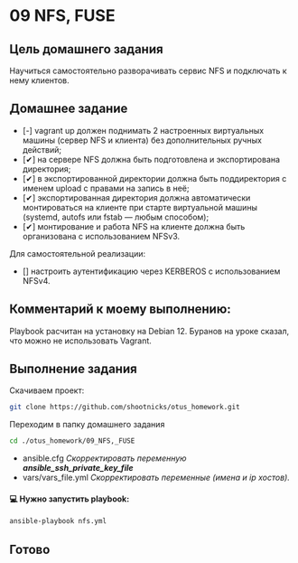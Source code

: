 # 09 NFS, FUSE

## Цель домашнего задания
Научиться самостоятельно разворачивать сервис NFS и подключать к нему клиентов.

## Домашнее задание

* [-] vagrant up должен поднимать 2 настроенных виртуальных машины (сервер NFS и клиента) без дополнительных ручных действий;
* [✔] на сервере NFS должна быть подготовлена и экспортирована директория;
* [✔] в экспортированной директории должна быть поддиректория с именем upload с правами на запись в неё;
* [✔] экспортированная директория должна автоматически монтироваться на клиенте при старте виртуальной машины (systemd, autofs или fstab — любым способом);
* [✔] монтирование и работа NFS на клиенте должна быть организована с использованием NFSv3.

Для самостоятельной реализации:
* [] настроить аутентификацию через KERBEROS с использованием NFSv4.

## Комментарий к моему выполнению:
Playbook расчитан на установку на Debian 12. Буранов на уроке сказал, что можно не использовать Vagrant.

## Выполнение задания

Скачиваем проект:

  ```bash
  git clone https://github.com/shootnicks/otus_homework.git
  ```

Переходим в папку домашнего задания

  ```bash
  cd ./otus_homework/09_NFS,_FUSE
  ```

* ansible.cfg
  *Скорректировать переменную **ansible_ssh_private_key_file***
*  vars/vars_file.yml
  *Скорректировать переменные (имена и ip хостов).* 

#### 💻 Нужно запустить playbook:

  ```bash
  ansible-playbook nfs.yml
  ```

## Готово